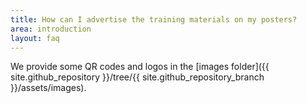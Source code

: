 ```yaml
---
title: How can I advertise the training materials on my posters?
area: introduction
layout: faq
---
```


We provide some QR codes and logos in the [images folder]({{ site.github_repository }}/tree/{{ site.github_repository_branch }}/assets/images).


